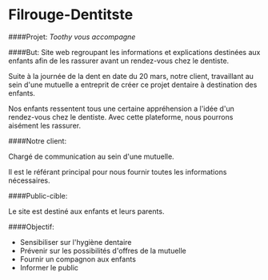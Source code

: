 # Filrouge-Dentitste

####Projet: 
*Toothy vous accompagne*

####But: 
Site web regroupant les informations et explications destinées aux enfants afin de les rassurer avant un rendez-vous chez le dentiste.

Suite à la journée de la dent en date du 20 mars, notre client, travaillant au sein d'une mutuelle a entreprit de créer ce projet dentaire à destination des enfants. 

Nos enfants ressentent tous une certaine appréhension a l'idée d'un rendez-vous chez le dentiste. Avec cette plateforme, nous pourrons aisément les rassurer. 

####Notre client:

Chargé de communication au sein d'une mutuelle. 

Il est le référant principal pour nous fournir toutes les informations nécessaires. 

####Public-cible:

Le site est destiné aux enfants et leurs parents. 

####Objectif:

+ Sensibiliser sur l'hygiène dentaire
+ Prévenir sur les possibilités d'offres de la mutuelle
+ Fournir un compagnon aux enfants 
+ Informer le public 





